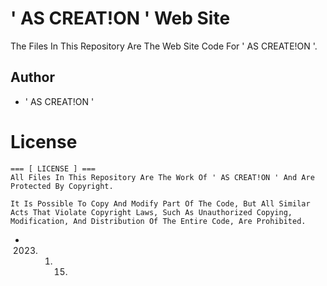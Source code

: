 # ' AS CREAT!ON ' Web Site

The Files In This Repository Are The Web Site Code For ' AS CREATE!ON '.

## Author

- ' AS CREAT!ON '

# License

```
=== [ LICENSE ] ===
All Files In This Repository Are The Work Of ' AS CREAT!ON ' And Are Protected By Copyright.

It Is Possible To Copy And Modify Part Of The Code, But All Similar Acts That Violate Copyright Laws, Such As Unauthorized Copying, Modification, And Distribution Of The Entire Code, Are Prohibited.
```

- 2023. 01. 15.